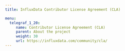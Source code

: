 ```yaml
---
title: InfluxData Contributor License Agreement (CLA)

menu:
  telegraf_1_20:
     name: Contributor License Agreement (CLA)
     parent: About the project
     weight: 30
     url: https://influxdata.com/community/cla/
---
```


